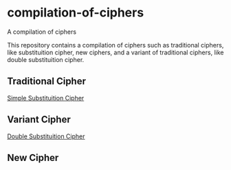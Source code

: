 # compilation-of-ciphers
A compilation of ciphers

This repository contains a compilation of ciphers such as traditional ciphers, like substituition cipher, new ciphers, and a variant of traditional ciphers, like double substituition cipher.

## Traditional Cipher
[Simple Substituition Cipher](https://github.com/Muhazerin/compilation-of-ciphers/tree/master/ssc)

## Variant Cipher
[Double Substituition Cipher](https://github.com/Muhazerin/compilation-of-ciphers/tree/master/dsc)

## New Cipher
